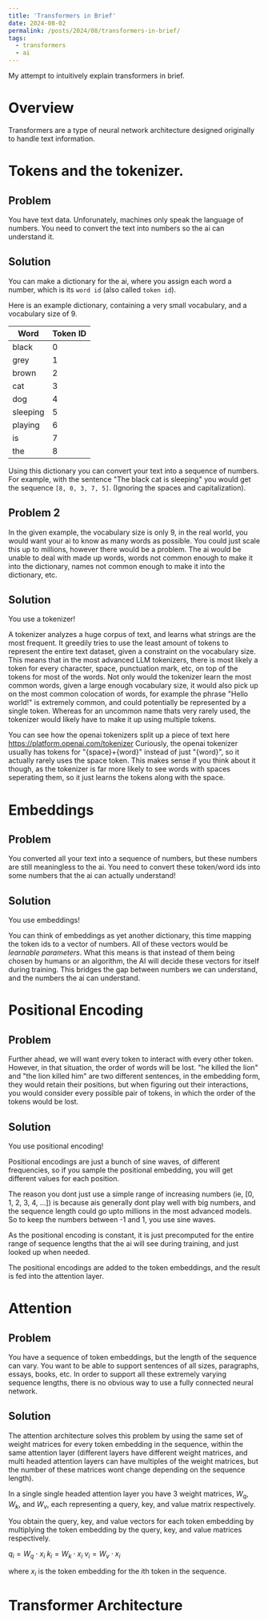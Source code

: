 ```yaml
---
title: 'Transformers in Brief'
date: 2024-08-02
permalink: /posts/2024/08/transformers-in-brief/
tags:
  - transformers
  - ai
---
```


My attempt to intuitively explain transformers in brief.

# Overview

Transformers are a type of neural network architecture designed originally to handle text information.

# Tokens and the tokenizer.

## Problem
You have text data. Unforunately, machines only speak the language of numbers. You need to convert the text into numbers so the ai can understand it.

## Solution
You can make a dictionary for the ai, where you assign each word a number, which is its `word id` (also called `token id`).

Here is an example dictionary, containing a very small vocabulary, and a vocabulary size of 9.

Word | Token ID
--- | ---
black | 0
grey | 1
brown | 2
cat | 3
dog | 4
sleeping | 5
playing | 6
is | 7
the | 8

Using this dictionary you can convert your text into a sequence of numbers. For example, with the sentence "The black cat is sleeping" you would get the sequence `[8, 0, 3, 7, 5]`. (Ignoring the spaces and capitalization).

## Problem 2
In the given example, the vocabulary size is only 9, in the real world, you would want your ai to know as many words as possible. You could just scale this up to millions, however there would be a problem. The ai would be unable to deal with made up words, words not common enough to make it into the dictionary, names not common enough to make it into the dictionary, etc.

## Solution
You use a tokenizer!

A tokenizer analyzes a huge corpus of text, and learns what strings are the most frequent. It greedily tries to use the least amount of tokens to represent the entire text dataset, given a constraint on the vocabulary size. This means that in the most advanced LLM tokenizers, there is most likely a token for every character, space, punctuation mark, etc, on top of the tokens for most of the words. Not only would the tokenizer learn the most common words, given a large enough vocabulary size, it would also pick up on the most common colocation of words, for example the phrase "Hello world!" is extremely common, and could potentially be represented by a single token. Whereas for an uncommon name thats very rarely used, the tokenizer would likely have to make it up using multiple tokens.

You can see how the openai tokenizers split up a piece of text here https://platform.openai.com/tokenizer
Curiously, the openai tokenizer usually has tokens for "{space}+{word}" instead of just "{word}", so it actually rarely uses the space token. This makes sense if you think about it though, as the tokenizer is far more likely to see words with spaces seperating them, so it just learns the tokens along with the space.

# Embeddings

## Problem
You converted all your text into a sequence of numbers, but these numbers are still meaningless to the ai. You need to convert these token/word ids into some numbers that the ai can actually understand!

## Solution
You use embeddings!

You can think of embeddings as yet another dictionary, this time mapping the token ids to a vector of numbers. All of these vectors would be *learnable parameters*. What this means is that instead of them being chosen by humans or an algorithm, the AI will decide these vectors for itself during training. This bridges the gap between numbers we can understand, and the numbers the ai can understand.

# Positional Encoding

## Problem
Further ahead, we will want every token to interact with every other token. However, in that situation, the order of words will be lost. "he killed the lion" and "the lion killed him" are two different sentences, in the embedding form, they would retain their positions, but when figuring out their interactions, you would consider every possible pair of tokens, in which the order of the tokens would be lost.

## Solution
You use positional encoding!

Positional encodings are just a bunch of sine waves, of different frequencies, so if you sample the positional embedding, you will get different values for each position.

The reason you dont just use a simple range of increasing numbers (ie, [0, 1, 2, 3, 4, ...]) is because ais generally dont play well with big numbers, and the sequence length could go upto millions in the most advanced models. So to keep the numbers between -1 and 1, you use sine waves.

As the positional encoding is constant, it is just precomputed for the entire range of sequence lengths that the ai will see during training, and just looked up when needed.

The positional encodings are added to the token embeddings, and the result is fed into the attention layer.

# Attention

## Problem
You have a sequence of token embeddings, but the length of the sequence can vary. You want to be able to support sentences of all sizes, paragraphs, essays, books, etc. In order to support all these extremely varying sequence lengths, there is no obvious way to use a fully connected neural network.

## Solution
The attention architecture solves this problem by using the same set of weight matrices for every token embedding in the sequence, within the same attention layer (different layers have different weight matrices, and multi headed attention layers can have multiples of the weight matrices, but the number of these matrices wont change depending on the sequence length).

In a single single headed attention layer you have 3 weight matrices, $W_q$, $W_k$, and $W_v$, each representing a query, key, and value matrix respectively.

You obtain the query, key, and value vectors for each token embedding by multiplying the token embedding by the query, key, and value matrices respectively.

$q_i = W_q \cdot x_i$
$k_i = W_k \cdot x_i$
$v_i = W_v \cdot x_i$

where $x_i$ is the token embedding for the $i$th token in the sequence.

# Transformer Architecture

